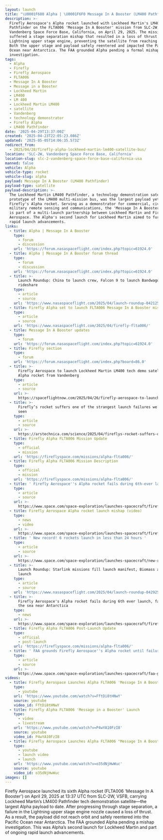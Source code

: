 ```yaml
---
layout: launch
title: "\U0001F680 Alpha | \U0001F6F0 Message In A Booster (LM400 Pathfinder)"
description: >-
  Firefly Aerospace's Alpha rocket launched with Lockheed Martin's LM400
  Pathfinder on the FLTA006 'Message In A Booster' mission from SLC-2W,
  Vandenberg Space Force Base, California, on April 29, 2025. The mission
  suffered a stage separation mishap that resulted in a loss of thrust from the
  Lightning upper stage engine, preventing the satellite from reaching orbit.
  Both the upper stage and payload safely reentered and impacted the Pacific
  Ocean near Antarctica. The FAA grounded Alpha pending a formal mishap
  investigation.
tags:
  - Alpha
  - Firefly
  - Firefly Aerospace
  - FLTA006
  - Message In A Booster
  - Message in a Booster
  - Lockheed Martin
  - LM400
  - LM 400
  - Lockheed Martin LM400
  - satellite
  - Vandenberg
  - technology demonstrator
  - Firefly Alpha
  - LM400 Pathfinder
date: '2025-04-29T13:37:00Z'
created: '2025-04-23T22:05:23.086Z'
updated: '2025-05-05T14:06:35.573Z'
redirect_from:
  - 2025/04/28/firefly-alpha-lockheed-martin-lm400-satellite-bus/
location: 'SLC-2W, Vandenberg Space Force Base, California'
location-slug: slc-2-vandenberg-space-force-base-california-usa
manned: false
vehicle: Alpha
vehicle-type: rocket
vehicle-slug: alpha
payload: Message In A Booster (LM400 Pathfinder)
payload-type: satellite
payload-description: >-
  The Lockheed Martin LM400 Pathfinder, a technology demonstration satellite and
  prototype of the LM400 multi-mission bus, was the largest payload yet for
  Firefly's Alpha rocket. Serving as a demonstrator for commercial, civil, and
  military remote sensing and communications, the 'Message In A Booster' mission
  is part of a multi-launch partnership between Lockheed Martin and Firefly
  Aerospace. The Alpha's second launch for Lockheed Martin aimed to further
  rapid launch advancements.
links:
  - title: Alpha | Message In A Booster
    type:
      - forum
      - discussion
    url: 'https://forum.nasaspaceflight.com/index.php?topic=61924.0'
  - title: Alpha | Message In A Booster forum thread
    type:
      - forum
      - discussion
    url: 'https://forum.nasaspaceflight.com/index.php?topic=61924.0'
  - title: >-
      Launch Roundup: China to launch crew, Falcon 9 to launch Bandwagon
      rideshare
    type:
      - article
      - source
    url: 'https://www.nasaspaceflight.com/2025/04/launch-roundup-042125/'
  - title: Firefly Alpha set to launch FLTA006 Message In A Booster mission
    type:
      - article
      - source
    url: 'https://www.nasaspaceflight.com/2025/04/firefly-flta006/'
  - title: Message In A Booster updates
    type:
      - forum
    url: 'https://forum.nasaspaceflight.com/index.php?topic=61924.0'
  - title: Firefly section
    type:
      - forum
    url: 'https://forum.nasaspaceflight.com/index.php?board=86.0'
  - title: >-
      Firefly Aerospace to launch Lockheed Martin LM400 tech demo satellite on
      Alpha rocket from Vandenberg
    type:
      - article
      - source
    url: >-
      https://spaceflightnow.com/2025/04/26/firefly-aerospace-to-launch-lockheed-martin-lm400-tech-demo-satellite-on-alpha-rocket-from-vandenberg/
  - title: >-
      Firefly’s rocket suffers one of the strangest launch failures we’ve ever
      seen
    type:
      - article
      - source
    url: >-
      https://arstechnica.com/science/2025/04/fireflys-rocket-suffers-one-of-the-strangest-launch-failures-weve-ever-seen/
  - title: Firefly Alpha FLTA006 Mission Update
    type:
      - official
      - mission
    url: 'https://fireflyspace.com/missions/alpha-flta006/'
  - title: Firefly Alpha FLTA006 Mission Description
    type:
      - official
      - mission
    url: 'https://fireflyspace.com/missions/alpha-flta006/'
  - title: ' Firefly Aerospace''s Alpha rocket fails during 6th-ever launch, falls into the sea near Antarctica '
    type:
      - article
      - source
    url: >-
      https://www.space.com/space-exploration/launches-spacecraft/firefly-aerospaces-alpha-rocket-fails-during-6th-ever-launch-falls-into-the-sea-near-antarctica
  - title: Firefly Aerospace Alpha rocket launch mishap (video)
    type:
      - news
      - video
    url: >-
      https://www.space.com/space-exploration/launches-spacecraft/firefly-aerospace-alpha-rocket-launch-lm-400-lockheed-martin
  - title: ' New record! 6 rockets launch in less than 24 hours '
    type:
      - article
      - source
    url: >-
      https://www.space.com/space-exploration/launches-spacecraft/new-record-6-rockets-launch-in-less-than-24-hours
  - title: >-
      Launch Roundup: Starlink missions fill launch manifest, Biomass and Alpha
      launch
    type:
      - article
      - source
    url: 'https://www.nasaspaceflight.com/2025/04/launch-roundup-042925/'
  - title: >-
      Firefly Aerospace's Alpha rocket fails during 6th ever launch, falls into
      the sea near Antarctica
    type:
      - news
    url: >-
      https://www.space.com/space-exploration/launches-spacecraft/firefly-aerospaces-alpha-rocket-fails-during-6th-ever-launch-falls-into-the-sea-near-antarctica
  - title: Firefly Alpha FLTA006 Post-Launch Update
    type:
      - official
      - post-launch
    url: 'https://fireflyspace.com/missions/alpha-flta006/'
  - title: ' FAA grounds Firefly Aerospace''s Alpha rocket until failure investigation is complete '
    type:
      - article
      - source
    url: >-
      https://www.space.com/space-exploration/launches-spacecraft/faa-grounds-firefly-aerospaces-alpha-rocket-until-failure-investigation-is-complete
videos:
  - title: Firefly Aerospace Launches Alpha FLTA006 'Message In A Booster'
    type:
      - youtube
    url: 'https://www.youtube.com/watch?v=FftDi8tHNwY'
    source: youtube
    video_id: FftDi8tHNwY
  - title: Firefly Alpha FLTA006 'Message in a Booster' Launch
    type:
      - video
      - livestream
    url: 'https://www.youtube.com/watch?v=P4wYA10FzI8'
    source: youtube
    video_id: P4wYA10FzI8
  - title: Firefly Aerospace Launches Alpha FLTA006 "Message In A Booster"
    type:
      - youtube
      - launch video
      - launch
    url: 'https://www.youtube.com/watch?v=o35dNjHwWuc'
    source: youtube
    video_id: o35dNjHwWuc
images: []
---
```

Firefly Aerospace launched its sixth Alpha rocket (FLTA006 'Message In A Booster') on April 29, 2025 at 13:37 UTC from SLC-2W, VSFB, carrying Lockheed Martin’s LM400 Pathfinder tech demonstration satellite—the largest Alpha payload to date. After progressing through stage separation, a failure in the Lightning upper stage engine nozzle caused a loss of thrust. As a result, the payload did not reach orbit and safely reentered into the Pacific Ocean near Antarctica. The FAA grounded Alpha pending a mishap investigation. This was Alpha’s second launch for Lockheed Martin and part of ongoing rapid launch advancements.
